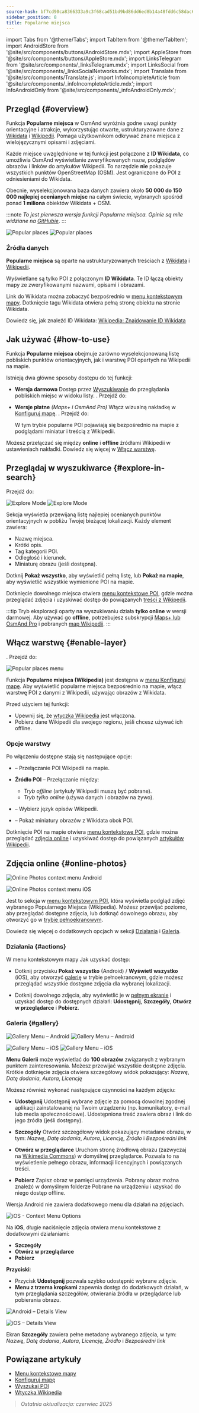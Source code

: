 ```yaml
---
source-hash: bf7cd90ca8366333a9c3f68cad51bd9bd86dd6ed8b14a48fdd6c58dac62dff86
sidebar_position: 8
title: Popularne miejsca
---
```

import Tabs from '@theme/Tabs';
import TabItem from '@theme/TabItem';
import AndroidStore from '@site/src/components/buttons/AndroidStore.mdx';
import AppleStore from '@site/src/components/buttons/AppleStore.mdx';
import LinksTelegram from '@site/src/components/_linksTelegram.mdx';
import LinksSocial from '@site/src/components/_linksSocialNetworks.mdx';
import Translate from '@site/src/components/Translate.js';
import InfoIncompleteArticle from '@site/src/components/_infoIncompleteArticle.mdx';
import InfoAndroidOnly from '@site/src/components/_infoAndroidOnly.mdx';


<InfoIncompleteArticle/>


## Przegląd {#overview}

Funkcja **Popularne miejsca** w OsmAnd wyróżnia godne uwagi punkty orientacyjne i atrakcje, wykorzystując otwarte, ustrukturyzowane dane z [Wikidata](https://www.wikidata.org) i [Wikipedii](https://www.wikipedia.org/). Pomaga użytkownikom odkrywać znane miejsca z wielojęzycznymi opisami i zdjęciami.

Każde miejsce uwzględnione w tej funkcji jest połączone z **ID Wikidata**, co umożliwia OsmAnd wyświetlanie zweryfikowanych nazw, podglądów obrazów i linków do artykułów Wikipedii. To narzędzie **nie** pokazuje wszystkich punktów OpenStreetMap (OSM). Jest ograniczone do POI z odniesieniami do Wikidata.

Obecnie, wyselekcjonowana baza danych zawiera około **50 000 do 150 000 najlepiej ocenianych miejsc** na całym świecie, wybranych spośród ponad **1 miliona** obiektów Wikidata + OSM.

:::note
*To jest pierwsza wersja funkcji Popularne miejsca. Opinie są mile widziane na [GitHubie](https://github.com/osmandapp/OsmAnd)*.
:::

<Tabs groupId="operating-systems">

<TabItem value="android" label="Android">

![Popular places](@site/static/img/map/popular_places/popular_places.png) ![Popular places](@site/static/img/map/popular_places/popular_places_1.png)

</TabItem>

</Tabs>


### Źródła danych

**Popularne miejsca** są oparte na ustrukturyzowanych treściach z [Wikidata](https://www.wikidata.org) i [Wikipedii](https://www.wikipedia.org/).

Wyświetlane są tylko POI z połączonym **ID Wikidata**. Te ID łączą obiekty mapy ze zweryfikowanymi nazwami, opisami i obrazami.

Link do Wikidata można zobaczyć bezpośrednio w [menu kontekstowym mapy](../map/map-context-menu.md). Dotknięcie tagu Wikidata otwiera pełną stronę obiektu na stronie Wikidata.

Dowiedz się, jak znaleźć ID Wikidata: [Wikipedia: Znajdowanie ID Wikidata](https://en.wikipedia.org/wiki/Wikipedia:Finding_a_Wikidata_ID)


## Jak używać {#how-to-use}

<InfoAndroidOnly/>

Funkcja **Popularne miejsca** obejmuje zarówno wyselekcjonowaną listę pobliskich punktów orientacyjnych, jak i warstwę POI opartych na Wikipedii na mapie.

Istnieją dwa główne sposoby dostępu do tej funkcji:

- **Wersja darmowa**
  Dostęp przez [Wyszukiwanie](#explore-in-search) do przeglądania pobliskich miejsc w widoku listy.
  *<Translate android="true" ids="android_button_seq"/>*. Przejdź do: *<Translate android="true" ids="map_widget_search,shared_string_explore,popular_places_nearby"/>*

- **Wersje płatne** *(Maps+ i OsmAnd Pro)*
  Włącz wizualną nakładkę w [Konfiguruj mapę](#enable-layer).
  *<Translate android="true" ids="android_button_seq"/>*. Przejdź do: *<Translate android="true" ids="shared_string_menu,configure_map,poi_osmwiki"/>*

  W tym trybie popularne POI pojawiają się bezpośrednio na mapie z podglądami miniatur i treścią z Wikipedii.

Możesz przełączać się między **online** i **offline** źródłami Wikipedii w ustawieniach nakładki. Dowiedz się więcej w [Włącz warstwę](#enable-layer).


## Przeglądaj w wyszukiwarce {#explore-in-search}

<InfoAndroidOnly/>

<Tabs groupId="operating-systems">

<TabItem value="android" label="Android">

Przejdź do: *<Translate android="true" ids="map_widget_search,shared_string_explore,popular_places_nearby"/>*

![Explore Mode](@site/static/img/map/popular_places/popular_places_search.png)
![Explore Mode](@site/static/img/map/popular_places/popular_places_search_2.png)

</TabItem>

</Tabs>

Sekcja **<Translate android="true" ids="popular_places_nearby"/>** wyświetla przewijaną listę najlepiej ocenianych punktów orientacyjnych w pobliżu Twojej bieżącej lokalizacji. Każdy element zawiera:

- Nazwę miejsca.
- Krótki opis.
- Tag kategorii POI.
- Odległość i kierunek.
- Miniaturę obrazu (jeśli dostępna).

Dotknij **Pokaż wszystko**, aby wyświetlić pełną listę, lub **Pokaż na mapie**, aby wyświetlić wszystkie wymienione POI na mapie.

Dotknięcie dowolnego miejsca otwiera [menu kontekstowe POI](./map-context-menu.md), gdzie można przeglądać zdjęcia i uzyskiwać dostęp do powiązanych [treści z Wikipedii](../plugins/wikipedia.md).

:::tip
Tryb eksploracji oparty na wyszukiwaniu działa **tylko online** w wersji darmowej.
Aby używać go **offline**, potrzebujesz subskrypcji [Maps+ lub OsmAnd Pro](../purchases/android.md) i pobranych [map Wikipedii](../plugins/wikipedia.md).
:::


## Włącz warstwę {#enable-layer}

<InfoAndroidOnly/>

<Tabs groupId="operating-systems">

<TabItem value="android" label="Android">

**<Translate android="true" ids="android_button_seq"/>**. Przejdź do: *<Translate android="true" ids="shared_string_menu,configure_map,poi_osmwiki"/>*

![Popular places menu](@site/static/img/map/popular_places/popular_places_menu.png)

</TabItem>

</Tabs>

Funkcja **Popularne miejsca (Wikipedia)** jest dostępna w [menu Konfiguruj mapę](./configure-map-menu.md). Aby wyświetlić popularne miejsca bezpośrednio na mapie, włącz warstwę POI z danymi z Wikipedii, używając obrazów z Wikidata.

Przed użyciem tej funkcji:

- Upewnij się, że [wtyczka Wikipedia](../plugins/wikipedia.md) jest włączona.
- Pobierz dane Wikipedii dla swojego regionu, jeśli chcesz używać ich offline.

### Opcje warstwy

Po włączeniu dostępne stają się następujące opcje:

- **<Translate android="true" ids="poi_osmwiki"/>** – Przełączanie POI Wikipedii na mapie.

- **Źródło POI** – Przełączanie między:
  - *Tryb offline* (artykuły Wikipedii muszą być pobrane).
  - *Tryb tylko online* (używa danych i obrazów na żywo).

- **<Translate android="true" ids="shared_string_language"/>** – Wybierz język opisów Wikipedii.

- **<Translate android="true" ids="show_image_previews"/>** – Pokaż miniatury obrazów z Wikidata obok POI.

Dotknięcie POI na mapie otwiera [menu kontekstowe POI](./map-context-menu.md), gdzie można przeglądać [zdjęcia online](#online-photos) i uzyskiwać dostęp do powiązanych [artykułów Wikipedii](../plugins/wikipedia.md).


## Zdjęcia online {#online-photos}

<Tabs groupId="operating-systems">

<TabItem value="android" label="Android">

![Online Photos context menu Android](@site/static/img/map/popular_places/online_photos_android.png)

</TabItem>

<TabItem value="ios" label="iOS">

![Online Photos context menu iOS](@site/static/img/map/popular_places/online_photos_ios.png)

</TabItem>

</Tabs>

*<Translate android="true" ids="help_article_map_map_context_menu_name,online_photos"/>*

Jest to sekcja w [menu kontekstowym POI](./map-context-menu.md), która wyświetla podgląd zdjęć wybranego Popularnego Miejsca (Wikipedia). Możesz przewijać poziomo, aby przeglądać dostępne zdjęcia, lub dotknąć dowolnego obrazu, aby otworzyć go w [trybie pełnoekranowym](#gallery).

Dowiedz się więcej o dodatkowych opcjach w sekcji [Działania](#actions) i [Galeria](#gallery).


<!--

When you tap a Popular Place on the map or from the list, the [POI context menu](./map-context-menu.md) includes an **Online Photos** section with a horizontal preview of images.

- Tap any photo to view it in fullscreen.
- Swipe to browse more images.

For more actions like sharing, viewing metadata, or downloading — see [Gallery](#gallery).

-->

### Działania {#actions}

W menu kontekstowym mapy Jak uzyskać dostęp:

- Dotknij przycisku **Pokaż wszystko** (Android) / **Wyświetl wszystko** (iOS), aby otworzyć [galerię](#gallery) w trybie pełnoekranowym, gdzie możesz przeglądać wszystkie dostępne zdjęcia dla wybranej lokalizacji.

- Dotknij dowolnego zdjęcia, aby wyświetlić je w [pełnym ekranie](#gallery) i uzyskać dostęp do dostępnych działań:
  **Udostępnij**, **Szczegóły**, **Otwórz w przeglądarce** i **Pobierz**.


### Galeria {#gallery}

<Tabs groupId="operating-systems">

<TabItem value="android" label="Android">

![Gallery Menu – Android](@site/static/img/map/gallery_menu_android.png)
![Gallery Menu – Android](@site/static/img/map/gallery_menu_android_1.png)

</TabItem>

<TabItem value="ios" label="iOS">

![Gallery Menu – iOS](@site/static/img/map/gallery_menu_ios.png)
![Gallery Menu – iOS](@site/static/img/map/gallery_menu_ios_1.png)

</TabItem>

</Tabs>


**Menu Galerii** może wyświetlać do **100 obrazów** związanych z wybranym punktem zainteresowania. Możesz przewijać wszystkie dostępne zdjęcia. Krótkie dotknięcie zdjęcia otwiera szczegółowy widok pokazujący: *Nazwę*, *Datę dodania*, *Autora*, *Licencję*

Możesz również wykonać następujące czynności na każdym zdjęciu:

- **Udostępnij**
  Udostępnij wybrane zdjęcie za pomocą dowolnej zgodnej aplikacji zainstalowanej na Twoim urządzeniu (np. komunikatory, e-mail lub media społecznościowe). Udostępniona treść zawiera obraz i link do jego źródła (jeśli dostępny).

- **Szczegóły**
  Otwórz szczegółowy widok pokazujący metadane obrazu, w tym: *Nazwę*, *Datę dodania*, *Autora*, *Licencję*, *Źródło* i *Bezpośredni link*

- **Otwórz w przeglądarce**
  Uruchom stronę źródłową obrazu (zazwyczaj na [Wikimedia Commons](https://commons.wikimedia.org/)) w domyślnej przeglądarce. Pozwala to na wyświetlenie pełnego obrazu, informacji licencyjnych i powiązanych treści.

- **Pobierz**
  Zapisz obraz w pamięci urządzenia. Pobrany obraz można znaleźć w domyślnym folderze Pobrane na urządzeniu i uzyskać do niego dostęp offline.


<Tabs groupId="operating-systems">

<TabItem value="android" label="Android">

Wersja Android nie zawiera dodatkowego menu dla działań na zdjęciach.

</TabItem>

<TabItem value="ios" label="iOS">

![iOS - Context Menu Options](@site/static/img/map/gallery_menu_ios_3.png)

Na **iOS**, długie naciśnięcie zdjęcia otwiera menu kontekstowe z dodatkowymi działaniami:

- **Szczegóły**
- **Otwórz w przeglądarce**
- **Pobierz**

**Przyciski**:

- Przycisk **Udostępnij** pozwala szybko udostępnić wybrane zdjęcie.
- **Menu z trzema kropkami** zapewnia dostęp do dodatkowych działań, w tym przeglądania szczegółów, otwierania źródła w przeglądarce lub pobierania obrazu.

</TabItem>

</Tabs>


<Tabs groupId="operating-systems">

<TabItem value="android" label="Android">

![Android – Details View](@site/static/img/map/gallery_menu_android_2.png)

</TabItem>

<TabItem value="ios" label="iOS">

![iOS – Details View](@site/static/img/map/gallery_menu_ios_2.png)

</TabItem>

</Tabs>

Ekran **Szczegóły** zawiera pełne metadane wybranego zdjęcia, w tym: *Nazwę*, *Datę dodania*, *Autora*, *Licencję*, *Źródło* i *Bezpośredni link*


## Powiązane artykuły

- [Menu kontekstowe mapy](./map-context-menu.md)
- [Konfiguruj mapę](./configure-map-menu.md)
- [Wyszukaj POI](../search/search-poi.md)
- [Wtyczka Wikipedia](../plugins/wikipedia.md)


> *Ostatnia aktualizacja: czerwiec 2025*


<!--
### Online Photos 2

<Tabs groupId="operating-systems">

<TabItem value="android" label="Android">

![Online Photos context menu Android](@site/static/img/map/images_nearby_1_andr.png) ![Street-Level Imagery Android](@site/static/img/map/street_level_imagery_andr.png)

</TabItem>

<TabItem value="ios" label="iOS">

![Online Photos context menu iOS](@site/static/img/map/online_photo_ios.png) ![Street-Level Imagery iOS](@site/static/img/map/street_level_imagery_ios.png)

</TabItem>

</Tabs>

#### Actions With Photos

How to access:

- Tap the **Show All**(Android) / **View All**(iOS) button to open [the gallery](#gallery-menu) in full screen mode. There you can swipe through all the images related to the selected location.

- Tap a photo to access actions such as *Share*, *Details*, *Open in browser*, and *Download*.

- You can also [browse](../map/point-layers-on-map.md#-street-level-imagery) street-level images on the map.

In the **Online photos** section of the map context menu, you can access photos of objects from the [Wikimedia](https://www.wikimedia.org/), which offers media files tagged with `image` or `wikimedia` from OpenStreetMap.

#### Gallery Menu 2

<Tabs groupId="operating-systems">

<TabItem value="android" label="Android">

![Online Photos context menu Android](@site/static/img/map/gallery_menu_android.png) ![Street-Level Imagery Android](@site/static/img/map/gallery_menu_android_1.png)

</TabItem>

<TabItem value="ios" label="iOS">

![Online Photos context menu iOS](@site/static/img/map/gallery_menu_ios.png) ![Street-Level Imagery iOS](@site/static/img/map/gallery_menu_ios_1.png)

</TabItem>

</Tabs>


The gallery can display up to 100 items. You can browse through all the photos, and short tapping on any photo will open it to view additional details (*Name*, *Date*, *Author*, *License*) and perform various actions (*Share*, *Details*, *Open in browser*, and *Download* options).


<Tabs groupId="operating-systems">

<TabItem value="android" label="Android">

</TabItem>

<TabItem value="ios" label="iOS">

![Online Photos context menu iOS](@site/static/img/map/gallery_menu_ios_3.png)

</TabItem>

</Tabs>



On iOS, long tapping on any photo opens an additional menu with actions such as *Details*, *Open in browser*, and *Download*.

Buttons:

- The **Share** button allows you to share the selected item.
- The **Three dots** button opens a menu with options like *Details*, *Open in browser*, and *Download*.

<Tabs groupId="operating-systems">

<TabItem value="android" label="Android">

![Online Photos context menu Android](@site/static/img/map/gallery_menu_android_2.png)

</TabItem>

<TabItem value="ios" label="iOS">

![Online Photos context menu iOS](@site/static/img/map/gallery_menu_ios_2.png)

</TabItem>

</Tabs>


The Details screen provides information such as the *Name*, *Added Date*, *Author*, *License*, *Source*, and *Link* of the selected item.

-->